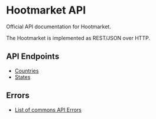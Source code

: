 Hootmarket API
==============

Official API documentation for Hootmarket.

The Hootmarket is implemented as REST/JSON over HTTP.

API Endpoints
-------------

* [Countries](sections/countries.md)
* [States](sections/states.md)

Errors
------

* [List of commons API Errors](sections/errors.md)
